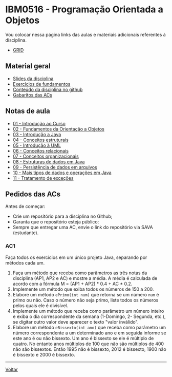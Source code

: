 # IBM0516 - Programação Orientada a Objetos

Vou colocar nessa página links das aulas e materiais adicionais referentes à disciplina.

* [GRID](grid.md)

## Material geral

* [Slides da disciplina](/./assets/poo/slides.pdf)
* [Exercícios de fundamentos](./exercicios/001-exercicios_fixacao.md)
* [Conteúdo da disciplina no github](https://github.com/victor0machado/poo-2023.2)
* [Gabaritos das ACs](https://github.com/victor0machado/poo-2023.2/tree/main/gabaritosACs)

## Notas de aula

* [01 - Introdução ao Curso](./notas_aula/001-intro_curso.md)
* [02 - Fundamentos da Orientação a Objetos](./notas_aula/002-fundamentos_oo.md)
* [03 - Introdução a Java](./notas_aula/003-intro_java.md)
* [04 - Conceitos estruturais](./notas_aula/004-conceitos_estruturais.md)
* [05 - Introdução à UML](./notas_aula/005-intro_uml.md)
* [06 - Conceitos relacionais](./notas_aula/006-conceitos_relacionais.md)
* [07 - Conceitos organizacionais](./notas_aula/007-conceitos_oganizacionais.md)
* [08 - Estruturas de dados em Java](./notas_aula/008-estruturas_dados.md)
* [09 - Persistência de dados em arquivos](./notas_aula/009-persistencia_dados.md)
* [10 - Mais tipos de dados e operações em Java](./notas_aula/010-mais_dados_operacoes.md)
* [11 - Tratamento de exceções](./notas_aula/011-erros_excecoes.md)

## Pedidos das ACs

Antes de começar:

* Crie um repositório para a disciplina no Github;
* Garanta que o repositório esteja público;
* Sempre que entregar uma AC, envie o link do repositório via SAVA (estudante).

### AC1

Faça todos os exercícios em um único projeto Java, separando por métodos cada um.

1. Faça um método que receba como parâmetros as três notas da disciplina (AP1, AP2 e AC) e mostre a média. A média é calculada de acordo com a fórmula M = (AP1 + AP2) * 0.4 + AC * 0.2.
2. Implemente um método que exiba todos os números de 150 a 200.
3. Elabore um método `ePrimo(int num)` que retorna se um número `num` é primo ou não. Caso o número não seja primo, liste todos os números pelos quais ele é divisível.
4. Implemente um método que receba como parâmetro um número inteiro e exiba o dia correspondente da semana (1-Domingo, 2- Segunda, etc.), se digitar outro valor deve aparecer o texto "valor inválido".
5. Elabore um método `eBissexto(int ano)` que receba como parâmetro um número correspondente a um determinado ano e em seguida informe se este ano é ou não bissexto. Um ano é bissexto se ele é múltiplo de quatro. No entanto anos múltiplos de 100 que não são múltiplos de 400 não são bissextos. Então 1995 não é bissexto, 2012 é bissexto, 1900 não é bissexto e 2000 é bissexto.

---

[Voltar](https://victor0machado.github.io/)
